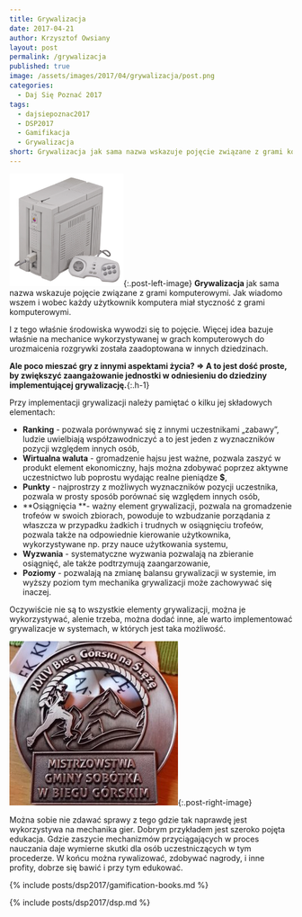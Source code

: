```yaml
---
title: Grywalizacja
date: 2017-04-21
author: Krzysztof Owsiany
layout: post
permalink: /grywalizacja
published: true
image: /assets/images/2017/04/grywalizacja/post.png
categories:
  - Daj Się Poznać 2017
tags:
  - dajsiepoznac2017
  - DSP2017
  - Gamifikacja
  - Grywalizacja
short: Grywalizacja jak sama nazwa wskazuje pojęcie związane z grami komputerowymi. Jak wiadomo wszem i wobec każdy użytkownik komputera miał styczność z grami komputerowymi.
---
```

[![Grywalizacja][post]][post-big]{:.post-left-image}
**Grywalizacja** jak sama nazwa wskazuje pojęcie związane z grami komputerowymi. Jak wiadomo wszem i wobec każdy użytkownik komputera miał styczność z grami komputerowymi.

I z tego właśnie środowiska wywodzi się to pojęcie. Więcej idea bazuje właśnie na mechanice wykorzystywanej w grach komputerowych do urozmaicenia rozgrywki została zaadoptowana w innych dziedzinach.
    
 **Ale poco mieszać gry z innymi aspektami życia? => A to jest dość proste, by zwiększyć zaangażowanie jednostki w odniesieniu do dziedziny implementującej grywalizację.**{:.h-1}

Przy implementacji grywalizacji należy pamiętać o kilku jej składowych elementach:
* **Ranking** - pozwala porównywać się z innymi uczestnikami &#8222;zabawy&#8221;, ludzie uwielbiają współzawodniczyć a to jest jeden z wyznaczników pozycji względem innych osób,
* **Wirtualna waluta** - gromadzenie hajsu jest ważne, pozwala zaszyć w produkt element ekonomiczny, hajs można zdobywać poprzez aktywne uczestnictwo lub poprostu wydając realne pieniądze **$**,
* **Punkty** - najprostrzy z możliwych wyznaczników pozycji uczestnika, pozwala w prosty sposób porównać się względem innych osób,
* **Osiągnięcia **- ważny element grywalizacji, pozwala na gromadzenie trofeów w swoich zbiorach, powoduje to wzbudzanie porządania z właszcza w przypadku żadkich i trudnych w osiągnięciu trofeów, pozwala także na odpowiednie kierowanie użytkownika, wykorzystywane np. przy nauce użytkowania systemu,
* **Wyzwania** - systematyczne wyzwania pozwalają na zbieranie osiągnięć, ale także podtrzymują zaangarzowanie,
* **Poziomy** - pozwalają na zmianę balansu grywalizacji w systemie, im wyższy poziom tym mechanika grywalizacji może zachowywać się inaczej.

Oczywiście nie są to wszystkie elementy grywalizacji, można je wykorzystywać, alenie trzeba, można dodać inne, ale warto implementować grywalizacje w systemach, w których jest taka możliwość.

[![Osiągnięcie][medal]][medal-big]{:.post-right-image}

Można sobie nie zdawać sprawy z tego gdzie tak naprawdę jest wykorzystywa na mechanika gier. Dobrym przykładem jest szeroko pojęta edukacja. Gdzie zaszycie mechanizmów przyciągających w proces nauczania daje wymierne skutki dla osób uczestniczących w tym procederze. W końcu można rywalizować, zdobywać nagrody, i inne profity, dobrze się bawić i przy tym edukować.
    
{% include posts/dsp2017/gamification-books.md %}

{% include posts/dsp2017/dsp.md %}

[post]: /assets/images/2017/04/grywalizacja/post.png
[post-big]: /assets/images/2017/04/grywalizacja/post-big.png

[medal]: /assets/images/2017/04/grywalizacja/medal.jpg
[medal-big]: /assets/images/2017/04/grywalizacja/medal-big.jpg